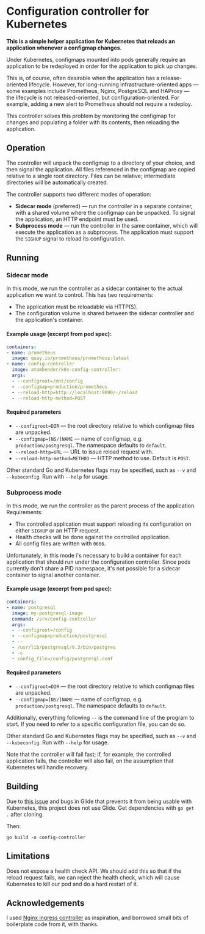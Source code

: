 # Configuration controller for Kubernetes

**This is a simple helper application for Kubernetes that reloads an application whenever a configmap changes**.

Under Kubernetes, configmaps mounted into pods generally require an application to be redeployed in order for the application to pick up changes.

This is, of course, often desirable when the application has a release-oriented lifecycle. However, for long-running infrastructure-oriented apps — some examples include Prometheus, Nginx, PostgreSQL and HAProxy — the lifecycle is not released-oriented, but configuration-oriented. For example, adding a new alert to Prometheus should not require a redeploy.

This controller solves this problem by monitoring the configmap for changes and populating a folder with its contents, then reloading the application.

## Operation

The controller will unpack the configmap to a directory of your choice, and then signal the application. All files referenced in the configmap are copied relative to a single root directory. Files can be relative; intermediate directories will be automatically created.

The controller supports two different modes of operation:

* **Sidecar mode** (preferred) — run the controller in a separate container, with a shared volume where the configmap can be unpacked. To signal the application, an HTTP endpoint must be used.
* **Subprocess mode** — run the controller in the same container, which will execute the application as a subprocess. The application must support the `SIGHUP` signal to reload its configuration.

## Running

### Sidecar mode

In this mode, we run the controller as a sidecar container to the actual application we want to control. This has two requirements:

* The application must be reloadable via HTTP(S).
* The configuration volume is shared between the sidecar controller and the application's container.

#### Example usage (excerpt from pod spec):

```yaml
containers:
- name: prometheus
  image: quay.io/prometheus/prometheus:latest
- name: config-controller
  image: atombender/k8s-config-controller:
  args:
  - --configroot=/mnt/config
  - --configmap=production/prometheus
  - --reload-http=http://localhost:9090/-/reload
  - --reload-http-method=POST
```

#### Required parameters

* `--configroot=DIR` — the root directory relative to which configmap files are unpacked.
* `--configmap=[NS/]NAME` — name of configmap, e.g. `production/postgresql`. The namespace defaults to `default`.
* `--reload-http=URL` — URL to issue reload request with.
* `--reload-http-method=METHOD` — HTTP method to use. Default is `POST`.

Other standard Go and Kubernetes flags may be specified, such as `--v` and `--kubeconfig`. Run with `--help` for usage.

### Subprocess mode

In this mode, we run the controller as the parent process of the application. Requirements:

* The controlled application must support reloading its configuration on either `SIGHUP` or an HTTP request.
* Health checks will be done against the controlled application.
* All config files are written with `0666`.

Unfortunately, in this mode i's necessary to build a container for each application that should run under the configuration controller. Since pods currently don't share a PID namespace, it's not possible for a sidecar container to signal another container.

#### Example usage (excerpt from pod spec):

```yaml
containers:
- name: postgresql
  image: my-postgresql-image
  command: /srv/config-controller
  args:
  - --configroot=/config
  - --configmap=production/postgresql
  - --
  - /usr/lib/postgresql/9.3/bin/postgres
  - -c
  - config_file=/config/postgresql.conf
```

#### Required parameters

* `--configroot=DIR` — the root directory relative to which configmap files are unpacked.
* `--configmap=[NS/]NAME` — name of configmap, e.g. `production/postgresql`. The namespace defaults to `default`.

Additionally, everything following `--` is the command line of the program to start. If you need to refer to a specific configuration file, you can do so.

Other standard Go and Kubernetes flags may be specified, such as `--v` and `--kubeconfig`. Run with `--help` for usage.

Note that the controller will fail fast; if, for example, the controlled application fails, the controller will also fail, on the assumption that Kubernetes will handle recovery.

## Building

Due to [this issue](https://github.com/kubernetes/kubernetes/issues/25572) and bugs in Glide that prevents it from being usable with Kubernetes, this project does not use Glide. Get dependencies with `go get .` after cloning.

Then:

```shell
go build -o config-controller
```

## Limitations

Does not expose a health check API. We should add this so that if the reload request fails, we can reject the health check, which will cause Kubernetes to kill our pod and do a hard restart of it.

## Acknowledgements

I used [Nginx ingress controller](https://github.com/kubernetes/contrib/tree/master/ingress/controllers/nginx) as inspiration, and borrowed small bits of boilerplate code from it, with thanks.
